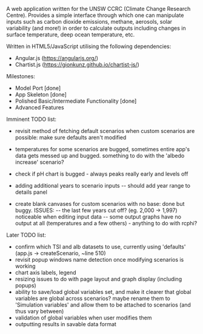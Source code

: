 A web application written for the UNSW CCRC (Climate Change Research Centre). Provides a simple interface through which one can manipulate inputs such as carbon dioxide emissions, methane, aerosols, solar variability (and more!) in order to calculate outputs including changes in surface temperature, deep ocean temperature, etc.

Written in HTML5/JavaScript utilising the following dependencies:
- Angular.js (https://angularjs.org/)
- Chartist.js (https://gionkunz.github.io/chartist-js/)

Milestones:
- Model Port [done]
- App Skeleton [done]
- Polished Basic/Intermediate Functionality [done]
- Advanced Features

Imminent TODO list:
- revisit method of fetching default scenarios when custom scenarios are possible: make sure defaults aren't modified
- temperatures for some scenarios are bugged, sometimes entire app's data gets messed up and bugged. something to do with
  the 'albedo increase' scenario?
- check if pH chart is bugged - always peaks really early and levels off

- adding additional years to scenario inputs
  -- should add year range to details panel
- create blank canvases for custom scenarios with no base: done but buggy. ISSUES:
  -- the last few years cut off? (eg. 2,000 -> 1,997) noticeable when editing input data
  -- some output graphs have no output at all (temperatures and a few others) - anything to do with rcphi?

Later TODO list:
- confirm which TSI and alb datasets to use, currently using 'defaults' (app.js -> createScenario, ~line 510)
- revisit popup windows name detection once modifying scenarios is working
- chart axis labels, legend
- resizing issues to do with page layout and graph display (including popups)
- ability to save/load global variables set, and make it clearer that global variables are global across scenarios? maybe rename them to 'Simulation variables' and allow them to be attached to scenarios (and thus vary between)
- validation of global variables when user modifies them
- outputting results in savable data format
